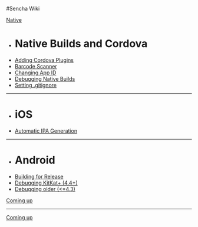 #Sencha Wiki

[Native]()

  * # Native Builds and Cordova
  * [Adding Cordova Plugins](native/adding_cordova_plugins.md)
  * [Barcode Scanner](native/barcodescanner.md)
  * [Changing App ID](native/changing_application_id.md)
  * [Debugging Native Builds](native/debugging_js.md)
  * [Setting .gitignore](native/gitignore.md)
  - - - -
  * # iOS
  * [Automatic IPA Generation](native/ios/creating_ipa.md)
  - - - -
  * # Android
  * [Building for Release](native/android/building_release.md)
  * [Debugging KitKat+ (4.4+)](native/android/debugging_kitkat.md)
  * [Debugging older (<=4.3)](native/android/debugging.md)

[Coming up]()
- - - -
[Coming up]()